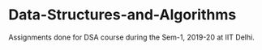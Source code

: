 # Data-Structures-and-Algorithms
Assignments done for DSA course during the Sem-1, 2019-20 at IIT Delhi.

